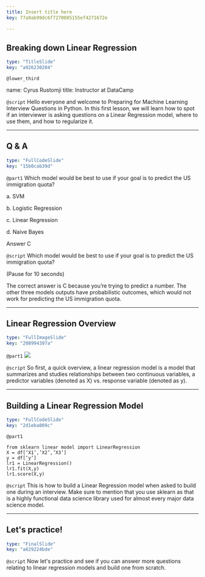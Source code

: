 ```yaml
---
title: Insert title here
key: 77a9ab99dc6f7270085155ef4271672e

---
```

## Breaking down Linear Regression

```yaml
type: "TitleSlide"
key: "a926230204"
```

`@lower_third`

name: Cyrus Rustomji
title: Instructor at DataCamp


`@script`
Hello everyone and welcome to Preparing for Machine Learning Interview Questions in Python.
In this first lesson, we will learn how to spot if an interviewer is asking questions on a Linear Regression model, where to use them, and how to regularize it.


---
## Q & A

```yaml
type: "FullCodeSlide"
key: "15b0cab39d"
```

`@part1`
Which model would be best to use if your goal is to predict the US immigration quota?

a. SVM

b. Logistic Regression

c. Linear Regression

d. Naive Bayes


Answer C


`@script`
Which model would be best to use if your goal is to predict the US immigration quota?

(Pause for 10 seconds)

The correct answer is C because you’re trying to predict a number. The other three models outputs have probabilistic outcomes, which would not work for predicting the US immigration quota.


---
## Linear Regression Overview

```yaml
type: "FullImageSlide"
key: "208994397a"
```

`@part1`
![](https://assets.datacamp.com/production/repositories/4634/datasets/364d9c56d605648ca7aa109c87b8475df9cb9a50/lr.png)


`@script`
So first, a quick overview, a linear regression model is a model that summarizes and studies relationships between two continuous variables, a predictor variables (denoted as X) vs. response variable (denoted as y).


---
## Building a Linear Regression Model

```yaml
type: "FullCodeSlide"
key: "2d1eba009c"
```

`@part1`
```
from sklearn linear model import LinearRegression
X = df[‘X1’,’X2’,’X3’]
y = df[‘y’]
lr1 = LinearRegression()
lr1.fit(X,y)
lr1.score(X,y)
```


`@script`
This is how to build a Linear Regression model when asked to build one during an interview. Make sure to mention that you use sklearn as that is a highly functional data science library used for almost every major data science model.


---
## Let's practice!

```yaml
type: "FinalSlide"
key: "a629224bde"
```

`@script`
Now let's practice and see if you can answer more questions relating to linear regression models and build one from scratch.

